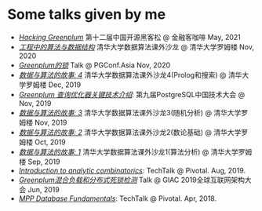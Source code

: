 Some talks given by me
======================

* [*Hacking Greenplum*](hack_gpdb.pdf) 第十二届中国开源黑客松 @ 金融客咖啡 May, 2021
* [*工程中的算法与数据结构*](algorithm_talk_2020.pdf) 清华大学数据算法课外沙龙 @ 清华大学罗姆楼 Nov, 2020
* [*Greenplum的锁*](Greenplum_lock.pptx) Talk @ PGConf.Asia Nov, 2020
* [*数据与算法的故事: 4*](algorithm_talks_4.pdf) 清华大学数据算法课外沙龙4(Prolog和搜索)  @ 清华大学罗姆楼 Dec, 2019
* [*Greenplum 查询优化器关键技术介绍*](Greenplum_planner.pptx): 第九届PostgreSQL中国技术大会 @ Nov, 2019
* [*数据与算法的故事: 3*](algorithm_talks_3.pdf) 清华大学数据算法课外沙龙3(随机分析)  @ 清华大学罗姆楼 Nov, 2019
* [*数据与算法的故事: 2*](algorithm_talks_2.pdf) 清华大学数据算法课外沙龙2(数论基础)  @ 清华大学罗姆楼 Oct, 2019
* [*数据与算法的故事: 1*](algorithm_talks1.pdf) 清华大学数据算法课外沙龙1(算法分析)  @ 清华大学罗姆楼 Sep, 2019
* [*Introduction to analytic combinatorics*](Introduction_to_Analytic_Combinatorics.pdf): TechTalk @ Pivotal. Aug, 2019.
* [*Greenplum混合负载和分布式死锁检测*](Greenplum_GDD.pptx) Talk  @ GIAC 2019全球互联网架构大会 Jun, 2019
* [*MPP Database Fundamentals*](MPP_Fundamentals.pdf): TechTalk @ Pivotal. Apr, 2018.
